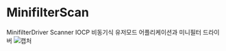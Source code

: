 # MinifilterScan<br>
MinifilterDriver Scanner IOCP 비동기식 유저모드 어플리케이션과 미니필터 드라이버
![캡처](https://user-images.githubusercontent.com/60957575/236137038-ec9e148e-f3ae-4c63-a86b-09ca93f0cb28.PNG)
